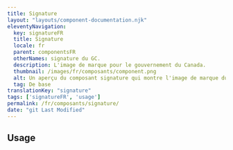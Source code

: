 ```yaml
---
title: Signature
layout: "layouts/component-documentation.njk"
eleventyNavigation:
  key: signatureFR
  title: Signature
  locale: fr
  parent: componentsFR
  otherNames: signature du GC.
  description: L'image de marque pour le gouvernement du Canada.
  thumbnail: /images/fr/composants/component.png
  alt: Un aperçu du composant signature qui montre l'image de marque du gouvernement fédéral incluant le drapeau du Canada suivi de boîtes de texte représentants le texte en anglais et en français
  tag: De base
translationKey: "signature"
tags: ['signatureFR', 'usage']
permalink: /fr/composants/signature/
date: "git Last Modified"
---
```


## Usage